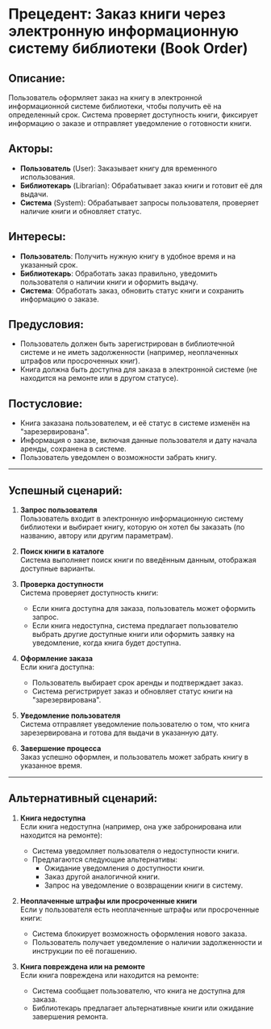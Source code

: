 # Прецедент: Заказ книги через электронную информационную систему библиотеки (Book Order)

## Описание:
Пользователь оформляет заказ на книгу в электронной информационной системе библиотеки, чтобы получить её на определенный срок. Система проверяет доступность книги, фиксирует информацию о заказе и отправляет уведомление о готовности книги.

## Акторы:
- **Пользователь** (User): Заказывает книгу для временного использования.
- **Библиотекарь** (Librarian): Обрабатывает заказ книги и готовит её для выдачи.
- **Система** (System): Обрабатывает запросы пользователя, проверяет наличие книги и обновляет статус.

## Интересы:
- **Пользователь**: Получить нужную книгу в удобное время и на указанный срок.
- **Библиотекарь**: Обработать заказ правильно, уведомить пользователя о наличии книги и оформить выдачу.
- **Система**: Обработать заказ, обновить статус книги и сохранить информацию о заказе.

## Предусловия:
- Пользователь должен быть зарегистрирован в библиотечной системе и не иметь задолженности (например, неоплаченных штрафов или просроченных книг).
- Книга должна быть доступна для заказа в электронной системе (не находится на ремонте или в другом статусе).

## Постусловие:
- Книга заказана пользователем, и её статус в системе изменён на "зарезервирована".
- Информация о заказе, включая данные пользователя и дату начала аренды, сохранена в системе.
- Пользователь уведомлен о возможности забрать книгу.

---

## Успешный сценарий:

1. **Запрос пользователя**  
   Пользователь входит в электронную информационную систему библиотеки и выбирает книгу, которую он хотел бы заказать (по названию, автору или другим параметрам).

2. **Поиск книги в каталоге**  
   Система выполняет поиск книги по введённым данным, отображая доступные варианты.

3. **Проверка доступности**  
   Система проверяет доступность книги:
   - Если книга доступна для заказа, пользователь может оформить запрос.
   - Если книга недоступна, система предлагает пользователю выбрать другие доступные книги или оформить заявку на уведомление, когда книга будет доступна.

4. **Оформление заказа**  
   Если книга доступна:
   - Пользователь выбирает срок аренды и подтверждает заказ.
   - Система регистрирует заказ и обновляет статус книги на "зарезервирована".
   
5. **Уведомление пользователя**  
   Система отправляет уведомление пользователю о том, что книга зарезервирована и готова для выдачи в указанную дату.

6. **Завершение процесса**  
   Заказ успешно оформлен, и пользователь может забрать книгу в указанное время.

---

## Альтернативный сценарий:

1. **Книга недоступна**  
   Если книга недоступна (например, она уже забронирована или находится на ремонте):
   - Система уведомляет пользователя о недоступности книги.
   - Предлагаются следующие альтернативы:
     - Ожидание уведомления о доступности книги.
     - Заказ другой аналогичной книги.
     - Запрос на уведомление о возвращении книги в систему.

2. **Неоплаченные штрафы или просроченные книги**  
   Если у пользователя есть неоплаченные штрафы или просроченные книги:
   - Система блокирует возможность оформления нового заказа.
   - Пользователь получает уведомление о наличии задолженности и инструкции по её погашению.

3. **Книга повреждена или на ремонте**  
   Если книга повреждена или находится на ремонте:
   - Система сообщает пользователю, что книга не доступна для заказа.
   - Библиотекарь предлагает альтернативные книги или ожидание завершения ремонта.
